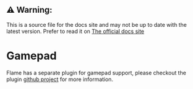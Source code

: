 <!-- {ignore} -->
## ⚠️ Warning:
This is a source file for the docs site and may not be up to date with the latest version.
Prefer to read it on [The official docs site](https://flame-engine.org/docs)
<!-- {/ignore} -->

# Gamepad

Flame has a separate plugin for gamepad support, please checkout the plugin [github project](https://github.com/fireslime/flame_gamepad) for more information.
